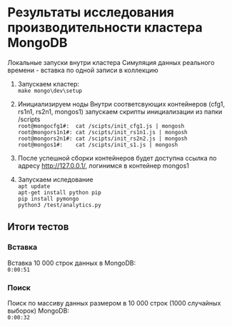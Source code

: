 # Результаты исследования производительности кластера MongoDB

Локальные запуски внутри кластера
Симуляция данных реального времени - вставка по одной записи в коллекцию

1. Запускаем кластер:  
`make mongo\dev\setup`  

2. Инициализируем ноды
Внутри соответсвующих контейнеров (cfg1, rs1n1, rs2n1, mongos1) запускаем скрипты инициализации из папки /scripts  
`root@mongocfg1#:  cat /scipts/init_cfg1.js | mongosh`  
`root@mongors1n1#: cat /scipts/init_rs1n1.js | mongosh`  
`root@mongors2n1#: cat /scipts/init_rs2n2.js | mongosh`  
`root@mongos1#:    cat /scipts/init_s1.js | mongosh`  

3. После успешной сборки контейнеров будет доступна ссылка по адресу http://127.0.0.1/, логинимся в контейнер mongos1

3. Запускаем иследование  
`apt update`  
`apt-get install python pip`  
`pip install pymongo`  
`python3 /test/analytics.py`  

## Итоги тестов
### Вставка
Вставка 10 000 строк данных в MongoDB:  
`0:00:51`  

### Поиск
Поиск по массиву данных размером в 10 000 строк (1000 случайных выборок) MongoDB:  
`0:00:32`  

